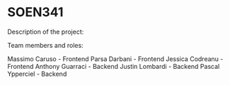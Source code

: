 # SOEN341
Description of the project:



Team members and roles:

Massimo Caruso   -  Frontend
Parsa Darbani    -  Frontend
Jessica Codreanu -  Frontend
Anthony Guarraci -  Backend
Justin Lombardi  -  Backend
Pascal Ypperciel -  Backend

